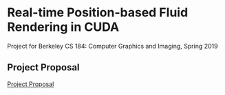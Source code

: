 # Real-time Position-based Fluid Rendering in CUDA
Project for Berkeley CS 184: Computer Graphics and Imaging, Spring 2019

## Project Proposal

[Project Proposal](docs/proposal.md) 
